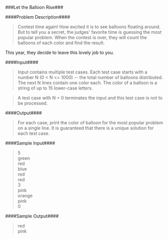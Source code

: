 ###Let the Balloon Rise###

####Problem Description####

>Contest time again! How excited it is to see balloons floating around. But to tell you a secret, the judges' favorite time is guessing the most popular problem. When the contest is over, they will count the balloons of each color and find the result.

This year, they decide to leave this lovely job to you. 
 
####Input####

>Input contains multiple test cases. Each test case starts with a number N (0 < N <= 1000) -- the total number of balloons distributed. The next N lines contain one color each. The color of a balloon is a string of up to 15 lower-case letters.

>A test case with N = 0 terminates the input and this test case is not to be processed.

####Output####

>For each case, print the color of balloon for the most popular problem on a single line. It is guaranteed that there is a unique solution for each test case.

####Sample Input####
>5<br />
green<br />
red<br />
blue<br />
red<br />
red<br />
3<br />
pink<br />
orange<br />
pink<br />
0<br />
 

####Sample Output####
>red<br />
pink<br />
